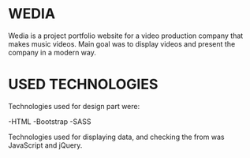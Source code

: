 # WEDIA

Wedia is a project portfolio website for a video production company that makes music videos. 
Main goal was to display videos and present the company in a modern way.

# USED TECHNOLOGIES

Technologies used for design part were:

-HTML
-Bootstrap
-SASS

Technologies used for displaying data, and checking the from was JavaScript and jQuery.
